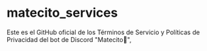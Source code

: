 # matecito_services
Este es el GitHub oficial de los Términos de Servicio y Políticas de Privacidad del bot de Discord "Matecito🧉",
